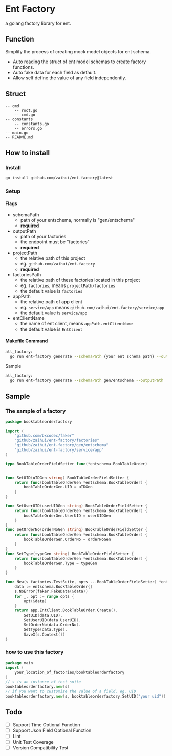 # Ent Factory
a golang factory library for ent.

## Function
Simplify the process of creating mock model objects for ent schema. 
- Auto reading the struct of ent model schemas to create factory functions.
- Auto fake data for each field as default.
- Allow self define the value of any field independently.

## Struct
```
-- cmd
    -- root.go
    -- cmd.go
-- constants
    -- constants.go
    -- errors.go
-- main.go
-- README.md
```


## How to install
### Install
```bash
go install github.com/zaihui/ent-factory@latest
```
### Setup
#### Flags
- schemaPath
  - path of your entschema, normally is "gen/entschema"
  - **required**
- outputPath
  - path of your factories
  - the endpoint must be "factories"
  - **required**
- projectPath
  - the relative path of this project
  - eg. `github.com/zaihui/ent-factory`
  - **required**
- factoriesPath
  - the relative path of these factories located in this project
  - eg. `factories`, means `projectPath/factories`
  - the default value is `factories`
- appPath
  - the relative path of app client
  - eg. `service/app` means `github.com/zaihui/ent-factory/service/app`
  - the default value is `service/app`
- entClientName
  - the name of ent client, means `appPath.entClientName`
  - the default value is `EntClient`
#### Makefile Command
```bash
all_factory:
  go run ent-factory generate --schemaPath {your ent schema path} --outputPath {path of your factories} ----projectPath {your project module path}
```
Sample 
```bash
all_factory:
  go run ent-factory generate --schemaPath gen/entschema --outputPath  /Users/lvxinyan/zaihui/ent-factory/factories --projectPath github.com/zaihui/ent-factory
```

## Sample
### The sample of a factory
```go
package booktableorderfactory

import (
	"github.com/bxcodec/faker"
	"github/zaihui/ent-factory/factories"
	"github/zaihui/ent-factory/gen/entschema"
	"github/zaihui/ent-factory/service/app"
)

type BookTableOrderFieldSetter func(*entschema.BookTableOrder)


func SetUID(uIDGen string) BookTableOrderFieldSetter {
	return func(bookTableOrderGen *entschema.BookTableOrder) {
		bookTableOrderGen.UID = uIDGen
	}
}

func SetUserUID(userUIDGen string) BookTableOrderFieldSetter {
	return func(bookTableOrderGen *entschema.BookTableOrder) {
		bookTableOrderGen.UserUID = userUIDGen
	}
}
func SetOrderNo(orderNoGen string) BookTableOrderFieldSetter {
	return func(bookTableOrderGen *entschema.BookTableOrder) {
		bookTableOrderGen.OrderNo = orderNoGen
	}
}
func SetType(typeGen string) BookTableOrderFieldSetter {
	return func(bookTableOrderGen *entschema.BookTableOrder) {
		bookTableOrderGen.Type = typeGen
	}
}

func New(s factories.TestSuite, opts ...BookTableOrderFieldSetter) *entschema.BookTableOrder {
	data := entschema.BookTableOrder{}
	s.NoError(faker.FakeData(&data))
	for _, opt := range opts {
		opt(&data)
	}
	return app.EntClient.BookTableOrder.Create().
		SetUID(data.UID).
		SetUserUID(data.UserUID).
		SetOrderNo(data.OrderNo).
		SetType(data.Type).
		SaveX(s.Context())
}
```
### how to use this factory
```go
package main
import (
	your_location_of_factories/booktableorderfactory
)
// s is an instance of test suite
booktableorderfactory.new(s) 
// if you want to customize the value of a field, eg. UID
booktableorderfactory.new(s, booktableorderfactory.SetUID("your uid"))
```

## Todo
- [ ] Support Time Optional Function
- [ ] Support Json Field Optional Function
- [ ] Lint
- [ ] Unit Test Coverage
- [ ] Version Compatibility Test
